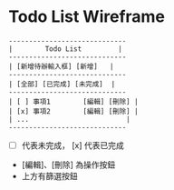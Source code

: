 # Todo List Wireframe

```
-----------------------------
|        Todo List         |
-----------------------------
| [新增待辦輸入框] [新增]   |
-----------------------------
| [全部] [已完成] [未完成]  |
-----------------------------
| [ ] 事項1        [編輯] [刪除] |
| [x] 事項2        [編輯] [刪除] |
| ...                        |
-----------------------------
```

- [ ] 代表未完成， [x] 代表已完成
- [編輯]、[刪除] 為操作按鈕
- 上方有篩選按鈕
